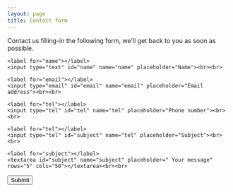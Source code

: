 ```yaml
---
layout: page
title: Contact form
---
```


Contact us filling-in the following form, we'll get back to you as soon as possible.



<form action="https://formkeep.com/f/35dd59559027"
      accept-charset="UTF-8"
      enctype="multipart/form-data"
      method="POST"
      target="_blank">
  <input type="hidden" name="utf8" value="✓">

    <label for="name"></label>
    <input type="text" id="name" name="name" placeholder="Name"><br><br>

    <label for="email"></label>
    <input type="email" id="email" name="email" placeholder="Email address"><br><br>

    <label for="tel"></label>
    <input type="tel" id="tel" name="tel" placeholder="Phone number"><br><br>

    <label for="tel"></label>
    <input type="tel" id="subject" name="tel" placeholder="Subject"><br><br>

    <label for="subject"></label>
    <textarea id="subject" name="subject" placeholder=" Your message" rows="5" cols="50"></textarea><br><br>

  <button type="submit">Submit</button>
</form>